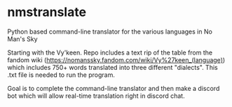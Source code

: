 # nmstranslate
Python based command-line translator for the various languages in No Man's Sky

Starting with the Vy'keen. Repo includes a text rip of the table from the fandom wiki (https://nomanssky.fandom.com/wiki/Vy%27keen_(language)) which includes 750+ words translated into three different "dialects". This .txt file is needed to run the program.

Goal is to complete the command-line translator and then make a discord bot which will allow real-time translation right in discord chat.
